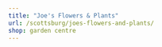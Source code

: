 ```yaml
---
title: "Joe's Flowers & Plants"
url: /scottsburg/joes-flowers-and-plants/
shop: garden centre
---
```

